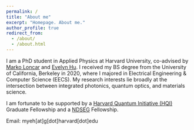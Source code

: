 ```yaml
---
permalink: /
title: "About me"
excerpt: "Homepage. About me."
author_profile: true
redirect_from: 
  - /about/
  - /about.html
---
```


I am a PhD student in Applied Physics at Harvard University, co-advised by [Marko Loncar](https://nano-optics.seas.harvard.edu/) and [Evelyn Hu](https://hugroup.seas.harvard.edu/). I received my BS degree from the University of California, Berkeley in 2020, where I majored in Electrical Engineering & Computer Science (EECS). My research interests lie broadly at the intersection between integrated photonics, quantum optics, and materials science. 

I am fortunate to be supported by a [Harvard Quantum Initiative (HQI)](https://quantum.harvard.edu/) Graduate Fellowship and a [NDSEG](https://ndseg.org/) Fellowship. 

Email: myeh[at]g[dot]harvard[dot]edu 
